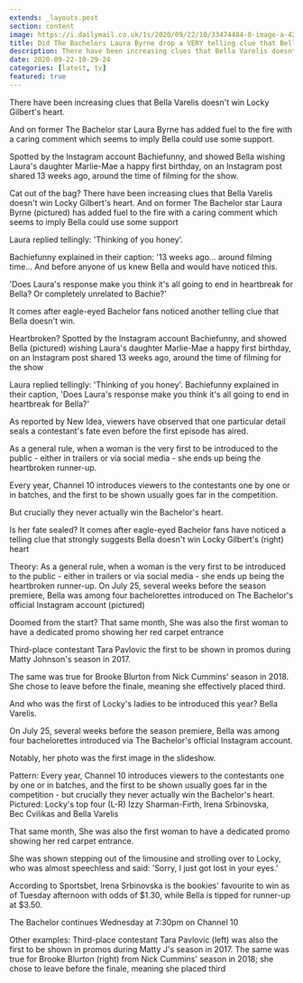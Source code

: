 ```yaml
---
extends: _layouts.post
section: content
image: https://i.dailymail.co.uk/1s/2020/09/22/10/33474484-0-image-a-42_1600766473866.jpg 
title: Did The Bachelors Laura Byrne drop a VERY telling clue that Bella Varelis doesnt win? 
description: There have been increasing clues that Bella Varelis doesnt win Locky Gilberts heart. 
date: 2020-09-22-10-29-24 
categories: [latest, tv] 
featured: true 
--- 
```

There have been increasing clues that Bella Varelis doesn't win Locky Gilbert's heart.

And on former The Bachelor star Laura Byrne has added fuel to the fire with a caring comment which seems to imply Bella could use some support. 

Spotted by the Instagram account Bachiefunny, and showed Bella wishing Laura's daughter Marlie-Mae a happy first birthday, on an Instagram post shared 13 weeks ago, around the time of filming for the show. 

Cat out of the bag? There have been increasing clues that Bella Varelis doesn't win Locky Gilbert's heart. And on former The Bachelor star Laura Byrne (pictured) has added fuel to the fire with a caring comment which seems to imply Bella could use some support

Laura replied tellingly: 'Thinking of you honey'. 

Bachiefunny explained in their caption: '13 weeks ago... around filming time... And before anyone of us knew Bella and would have noticed this. 

'Does Laura's response make you think it's all going to end in heartbreak for Bella? Or completely unrelated to Bachie?'    

It comes after eagle-eyed Bachelor fans noticed another telling clue that Bella doesn't win.

Heartbroken? Spotted by the Instagram account Bachiefunny, and showed Bella (pictured) wishing Laura's daughter Marlie-Mae a happy first birthday, on an Instagram post shared 13 weeks ago, around the time of filming for the show

Laura replied tellingly: 'Thinking of you honey'. Bachiefunny explained in their caption, 'Does Laura's response make you think it's all going to end in heartbreak for Bella?' 

As reported by New Idea, viewers have observed that one particular detail seals a contestant's fate even before the first episode has aired.

As a general rule, when a woman is the very first to be introduced to the public - either in trailers or via social media - she ends up being the heartbroken runner-up.

Every year, Channel 10 introduces viewers to the contestants one by one or in batches, and the first to be shown usually goes far in the competition.

But crucially they never actually win the Bachelor's heart. 

Is her fate sealed? It comes after eagle-eyed Bachelor fans have noticed a telling clue that strongly suggests Bella doesn't win Locky Gilbert's (right) heart

Theory: As a general rule, when a woman is the very first to be introduced to the public - either in trailers or via social media - she ends up being the heartbroken runner-up. On July 25, several weeks before the season premiere, Bella was among four bachelorettes introduced on The Bachelor's official Instagram account (pictured)

Doomed from the start? That same month, She was also the first woman to have a dedicated promo showing her red carpet entrance

Third-place contestant Tara Pavlovic the first to be shown in promos during Matty Johnson's season in 2017.

The same was true for Brooke Blurton from Nick Cummins' season in 2018. She chose to leave before the finale, meaning she effectively placed third.

And who was the first of Locky's ladies to be introduced this year? Bella Varelis.

On July 25, several weeks before the season premiere, Bella was among four bachelorettes introduced via The Bachelor's official Instagram account.

Notably, her photo was the first image in the slideshow. 

Pattern: Every year, Channel 10 introduces viewers to the contestants one by one or in batches, and the first to be shown usually goes far in the competition - but crucially they never actually win the Bachelor's heart. Pictured: Locky's top four (L-R) Izzy Sharman-Firth, Irena Srbinovska, Bec Cvilikas and Bella Varelis

That same month, She was also the first woman to have a dedicated promo showing her red carpet entrance.

She was shown stepping out of the limousine and strolling over to Locky, who was almost speechless and said: 'Sorry, I just got lost in your eyes.'

According to Sportsbet, Irena Srbinovska is the bookies' favourite to win as of Tuesday afternoon with odds of $1.30, while Bella is tipped for runner-up at $3.50.

The Bachelor continues Wednesday at 7:30pm on Channel 10 

Other examples: Third-place contestant Tara Pavlovic (left) was also the first to be shown in promos during Matty J's season in 2017. The same was true for Brooke Blurton (right) from Nick Cummins' season in 2018; she chose to leave before the finale, meaning she placed third

